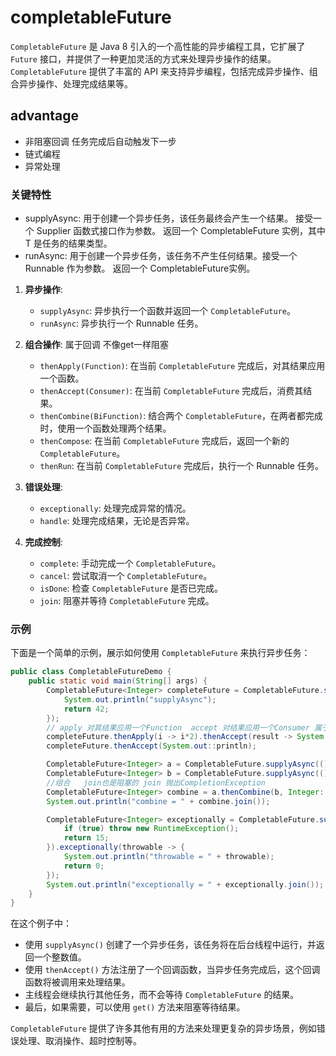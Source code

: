 # completableFuture
`CompletableFuture` 是 Java 8 引入的一个高性能的异步编程工具，它扩展了 `Future` 接口，并提供了一种更加灵活的方式来处理异步操作的结果。
`CompletableFuture` 提供了丰富的 API 来支持异步编程，包括完成异步操作、组合异步操作、处理完成结果等。

## advantage 
- 非阻塞回调 任务完成后自动触发下一步
- 链式编程
- 异常处理

### 关键特性

- supplyAsync: 用于创建一个异步任务，该任务最终会产生一个结果。 接受一个 Supplier 函数式接口作为参数。 返回一个 CompletableFuture 实例，其中 T 是任务的结果类型。
- runAsync: 用于创建一个异步任务，该任务不产生任何结果。接受一个 Runnable 作为参数。 返回一个 CompletableFuture实例。
1. **异步操作**:
    - `supplyAsync`: 异步执行一个函数并返回一个 `CompletableFuture`。
    - `runAsync`: 异步执行一个 Runnable 任务。
2. **组合操作**: 属于回调 不像get一样阻塞
    - `thenApply(Function)`: 在当前 `CompletableFuture` 完成后，对其结果应用一个函数。
    - `thenAccept(Consumer)`: 在当前 `CompletableFuture` 完成后，消费其结果。
    - `thenCombine(BiFunction)`: 结合两个 `CompletableFuture`，在两者都完成时，使用一个函数处理两个结果。
    - `thenCompose`: 在当前 `CompletableFuture` 完成后，返回一个新的 `CompletableFuture`。
    - `thenRun`: 在当前 `CompletableFuture` 完成后，执行一个 Runnable 任务。

3. **错误处理**:
    - `exceptionally`: 处理完成异常的情况。
    - `handle`: 处理完成结果，无论是否异常。

4. **完成控制**:
    - `complete`: 手动完成一个 `CompletableFuture`。
    - `cancel`: 尝试取消一个 `CompletableFuture`。
    - `isDone`: 检查 `CompletableFuture` 是否已完成。
    - `join`: 阻塞并等待 `CompletableFuture` 完成。

### 示例

下面是一个简单的示例，展示如何使用 `CompletableFuture` 来执行异步任务：

```java
public class CompletableFutureDemo {
    public static void main(String[] args) {
        CompletableFuture<Integer> completeFuture = CompletableFuture.supplyAsync(() -> {
            System.out.println("supplyAsync");
            return 42;
        });
        // apply 对其结果应用一个Function  accept 对结果应用一个Consumer 属于回调 和get阻塞不一样
        completeFuture.thenApply(i -> i*2).thenAccept(result -> System.out.println("异步处理的结果".concat(result.toString())));
        completeFuture.thenAccept(System.out::println);

        CompletableFuture<Integer> a = CompletableFuture.supplyAsync(() -> 10);
        CompletableFuture<Integer> b = CompletableFuture.supplyAsync(() -> 16);
        //组合   join也是阻塞的 join 抛出CompletionException
        CompletableFuture<Integer> combine = a.thenCombine(b, Integer::sum);
        System.out.println("combine = " + combine.join());

        CompletableFuture<Integer> exceptionally = CompletableFuture.supplyAsync(() -> {
            if (true) throw new RuntimeException();
            return 15;
        }).exceptionally(throwable -> {
            System.out.println("throwable = " + throwable);
            return 0;
        });
        System.out.println("exceptionally = " + exceptionally.join());
    }
}
```

在这个例子中：
- 使用 `supplyAsync()` 创建了一个异步任务，该任务将在后台线程中运行，并返回一个整数值。
- 使用 `thenAccept()` 方法注册了一个回调函数，当异步任务完成后，这个回调函数将被调用来处理结果。
- 主线程会继续执行其他任务，而不会等待 `CompletableFuture` 的结果。
- 最后，如果需要，可以使用 `get()` 方法来阻塞等待结果。

`CompletableFuture` 提供了许多其他有用的方法来处理更复杂的异步场景，例如错误处理、取消操作、超时控制等。